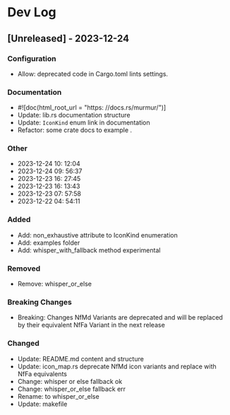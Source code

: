 # Dev Log

## [Unreleased] - 2023-12-24

### Configuration
- Allow: deprecated code in Cargo.toml lints settings.

### Documentation
- #![doc(html_root_url = "https: //docs.rs/murmur/")]
- Update: lib.rs documentation structure
- Update: `IconKind` enum link in documentation
- Refactor: some crate docs to example .

### Other
- 2023-12-24 10: 12:04
- 2023-12-24 09: 56:37
- 2023-12-23 16: 27:45
- 2023-12-23 16: 13:43
- 2023-12-23 07: 57:58
- 2023-12-22 04: 54:11

### Added
- Add: non_exhaustive attribute to IconKind enumeration
- Add: examples folder
- Add: whisper_with_fallback method experimental

### Removed
- Remove: whisper_or_else

### Breaking Changes
- Breaking: Changes NfMd Variants are deprecated and will be replaced by their equivalent NfFa Variant in the next release

### Changed
- Update: README.md content and structure
- Update: icon_map.rs deprecate NfMd icon variants and replace with NfFa equivalents
- Change: whisper or else fallback ok
- Change: whisper_or_else fallback err
- Rename: to whisper_or_else
- Update: makefile

